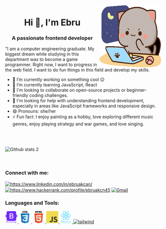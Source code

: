 <img src="peach-goma-pc-night-keyboard-smashing.gif" width="200px" height="200px" align="right" >
<h1 align="center">Hi 👋, I'm Ebru</h1>


<h3 align="center">A passionate frontend developer</h3>
<p>"I am a computer engineering graduate. My biggest dream while studying in this department was to become a game programmer. Right now, I want to progress in the web field. I want to do fun things in this field and develop my skills.</p>

- 🔭 I’m currently working on something cool 😉
- 🌱 I’m currently learning JavaScript, React
- 👯 I'm looking to collaborate on open-source projects or beginner-friendly coding challenges.
- 🤔 I'm looking for help with understanding frontend development, especially in areas like JavaScript frameworks and responsive design.
- 😄 Pronouns: she/her
- ⚡ Fun fact: I enjoy painting as a hobby, love exploring different music genres, enjoy playing strategy and war games, and love singing.

<br><br><br>
![Github stats 2](https://github-readme-stats.vercel.app/api?username=ebruakcn&show_icons=true&theme=radical)
<br><br><br>

<h3 align="left">Connect with me:</h3>
<p align="left">
<a href="https://linkedin.com/in/https://www.linkedin.com/in/ebruakcan/" target="blank"><img align="center" src="https://raw.githubusercontent.com/rahuldkjain/github-profile-readme-generator/master/src/images/icons/Social/linked-in-alt.svg" alt="https://www.linkedin.com/in/ebruakcan/" height="30" width="40" /></a>
<a href="https://www.hackerrank.com/https://www.hackerrank.com/profile/ebruakcn45" target="blank"><img align="center" src="https://raw.githubusercontent.com/rahuldkjain/github-profile-readme-generator/master/src/images/icons/Social/hackerrank.svg" alt="https://www.hackerrank.com/profile/ebruakcn45" height="30" width="40" /></a>
<a href="https://www.ebruakcn45@gmail.com" target="blank"><img align="center" src="https://upload.wikimedia.org/wikipedia/commons/7/7e/Gmail_icon_%282020%29.svg" alt="Gmail" height="30" width="40" /></a>  
</p>

<h3 align="left">Languages and Tools:</h3>
<p align="left"> <a href="https://getbootstrap.com" target="_blank" rel="noreferrer">
  <img src="https://raw.githubusercontent.com/devicons/devicon/master/icons/bootstrap/bootstrap-plain-wordmark.svg" alt="bootstrap" width="40" height="40"/> </a> <a href="https://www.w3schools.com/cs/" target="_blank" rel="noreferrer"> 
      <img src="https://raw.githubusercontent.com/devicons/devicon/master/icons/css3/css3-original-wordmark.svg" alt="css3" width="40" height="40"/> </a> <a href="https://git-scm.com/" target="_blank" rel="noreferrer">
          <img src="https://raw.githubusercontent.com/devicons/devicon/master/icons/html5/html5-original-wordmark.svg" alt="html5" width="40" height="40"/> </a> <a href="https://developer.mozilla.org/en-US/docs/Web/JavaScript" target="_blank" rel="noreferrer">
          <img src="https://raw.githubusercontent.com/devicons/devicon/master/icons/javascript/javascript-original.svg" alt="javascript" width="40" height="40"/> </a> <a href="https://reactjs.org/" target="_blank" rel="noreferrer"> 
            <img src="https://raw.githubusercontent.com/devicons/devicon/master/icons/react/react-original-wordmark.svg" alt="react" width="40" height="40"/> </a> <a href="https://reactnative.dev/" target="_blank" rel="noreferrer">
                <img src="https://www.vectorlogo.zone/logos/tailwindcss/tailwindcss-icon.svg" alt="tailwind" width="40" height="40"/> </a> <a href="https://www.typescriptlang.org/" target="_blank" rel="noreferrer">
           
            



